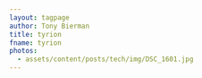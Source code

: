 ```yaml
---
layout: tagpage
author: Tony Bierman
title: tyrion
fname: tyrion
photos:
  - assets/content/posts/tech/img/DSC_1601.jpg
---
```

